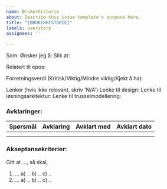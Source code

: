 ```yaml
---
name: Brukerhistorie
about: Describe this issue template's purpose here.
title: "[BRUKERHISTORIE]"
labels: userstory
assignees: ''

---
```


Som:
Ønsker jeg å:
Slik at:

Relatert til epos:

Forretningsverdi (Kritisk/Viktig/Mindre viktig/Kjekt å ha):

Lenker (hvis ikke relevant, skriv 'N/A')
Lenke til design:
Lenke til løsningsarkitektur:
Lenke til trusselmodellering:

### Avklaringer: 

| Spørsmål | Avklaring | Avklart med | Avklart dato | 
| -------- | --------- | ----------- | ------------ |
| | | | |
| | | | |

### Akseptansekriterier:

Gitt at ..., så skal, 
1. ...
  a) ..
  b) ..
  c) ..
2. ...
  a) ..
  b) ..
  c) ..
